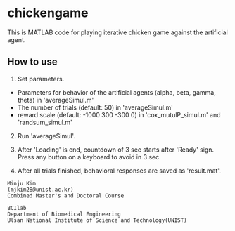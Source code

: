 # chickengame

This is MATLAB code for playing iterative chicken game against the artificial agent.

## How to use
1. Set parameters.

 * Parameters for behavior of the artificial agents (alpha, beta, gamma, theta) in 'averageSimul.m'
 * The number of trials (default: 50) in 'averageSimul.m'
 * reward scale (default: -1000 300 -300 0) in 'cox_mutulP_simul.m' and 'randsum_simul.m'
 
2. Run 'averageSimul'.

3. After 'Loading' is end, countdown of 3 sec starts after 'Ready' sign. Press any button on a keyboard to avoid in 3 sec. 

4. After all trials finished, behavioral responses are saved as 'result.mat'.



```
Minju Kim
(mjkim28@unist.ac.kr)
Combined Master's and Doctoral Course

BCIlab
Department of Biomedical Engineering
Ulsan National Institute of Science and Technology(UNIST)
